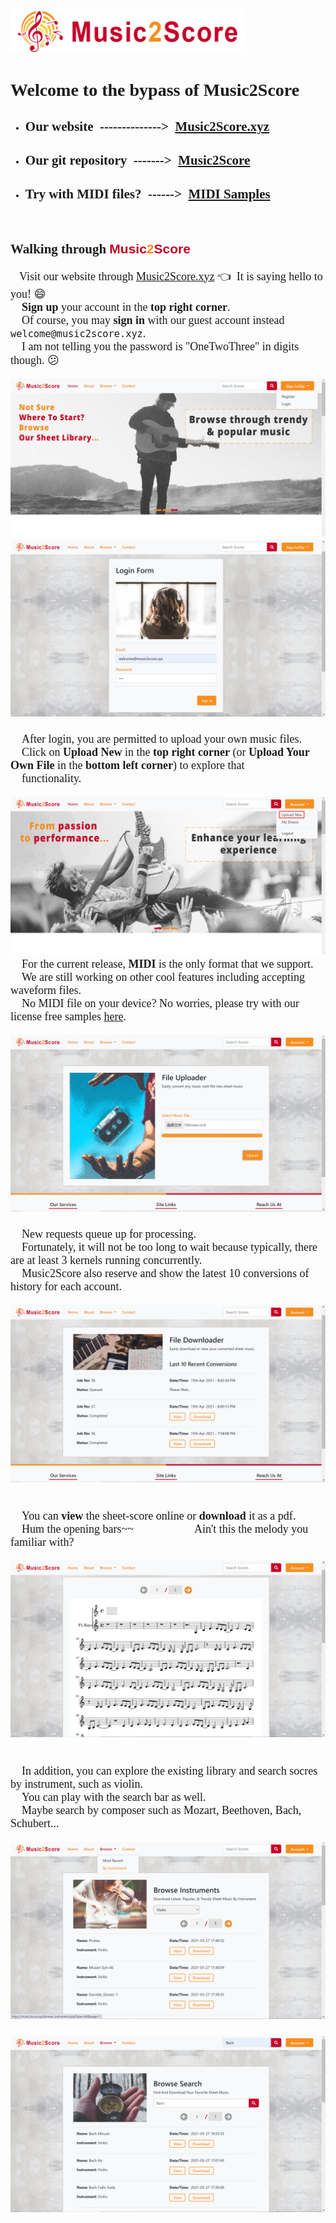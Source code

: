 <p> <a href="https://raw.githubusercontent.com/music2score/music2score/main/pages/images/navbar_logo.png" > 
<img  src="https://raw.githubusercontent.com/music2score/music2score/main/pages/images/navbar_logo.png"  alt="Logo"  width="auto"  height="70" style="text-align: center;"> </a> </p>

# <font face="Dubal Light">Welcome to the bypass of Music2Score

- ## Our website<font face="Calibri">&ensp;-------------->&ensp;[Music2Score.xyz](https://music2score.xyz)<font face="Dubal Light">

- ## Our git repository<font face="Calibri">&ensp;------->&ensp;[Music2Score](https://github.com/music2score/music2score)<font face="Dubal Light">

- ## Try with MIDI files?<font face="Calibri">&ensp;------>&ensp;[MIDI Samples](https://git.uwaterloo.ca/z7sheng/sprout/-/tree/master/music2score/samples)<font face="Dubal Light">

  &emsp;
  &emsp;
<!-- I am going to add a quick demo tonight... -->

## Walking through <font face="Arial"><font color="c50327">Music<font color="f58e1e">2<font color="c50327">Score</font></font></font>

&emsp;<font face="MV Boli" size=4>Visit our website through <font face="Calibri">[Music2Score.xyz](https://music2score.xyz) :point_left:<font face="MV Boli" size=4>&ensp;It is saying hello to you! :smile:  
&emsp;**Sign up** your account in the **top right corner**.  
&emsp;Of course, you may **sign in** with our guest account instead `welcome@music2score.xyz`.  
&emsp;I am not telling you the password is "OneTwoThree" in digits though. :confused:

![demo01p](demo/01p.png)
![demo02](demo/02.png)
&emsp;  
&emsp;After login, you are permitted to upload your own music files.  
&emsp;Click on **Upload New** in the **top right corner** (or **Upload Your Own File** in the **bottom left corner**) to explore that  
&emsp;functionality. 

![demo03a](demo/03a.png)
&emsp;For the current release, **MIDI** is the only format that we support.  
&emsp;We are still working on other cool features including accepting waveform files.  
&emsp;No MIDI file on your device? No worries, please try with our license free samples [here](https://git.uwaterloo.ca/z7sheng/sprout/-/tree/master/music2score/samples).

![demo04](demo/04.png)
&emsp;  
&emsp;New requests queue up for processing.  
&emsp;Fortunately, it will not be too long to wait because typically, there are at least 3 kernels running concurrently.  
&emsp;Music2Score also reserve and show the latest 10 conversions of history for each account. 

![demo05](demo/05.png)
&emsp;

&emsp;You can **view** the sheet-score online or **download** it as a pdf.  
&emsp;Hum the opening bars~~ :musical_score::notes::notes::musical_note::notes: 
&emsp;Ain't this the melody you familiar with? :musical_keyboard::musical_keyboard:

![demo06a](demo/06a.png)
&emsp;

&emsp;In addition, you can explore the existing library and search socres by instrument, such as violin.  
&emsp;You can play with the search bar as well.  
&emsp;Maybe search by composer such as Mozart, Beethoven, Bach, Schubert...

![demo07](demo/07.png)
&emsp;
![demo08](demo/08.png)
&emsp;


<!-- ../../data_repo/music2score/ -->